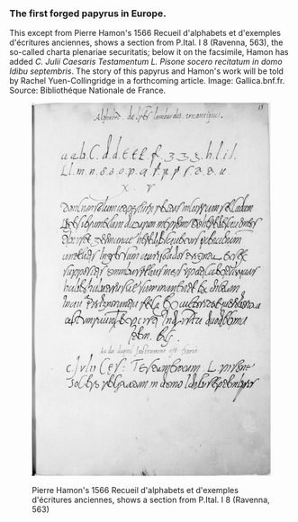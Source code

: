 ### The first forged papyrus in Europe. 


This except from Pierre Hamon's 1566 Recueil d'alphabets et d'exemples d'écritures anciennes,
shows a section from P.Ital. I 8 (Ravenna, 563), the so-called charta plenariae securitatis; 
below it on the facsimile, Hamon has added *C. Julii Caesaris Testamentum L. Pisone socero recitatum in domo Idibu septembris*. 
The story of this papyrus and Hamon's work will be told by Rachel Yuen-Collingridge in a forthcoming article.
Image: Gallica.bnf.fr. Source: Bibliothéque Nationale de France.


<figure>
<p><img src="/images/Hamon_Recueil.jpg"/></p>
<figcaption> Pierre Hamon's 1566 Recueil d'alphabets et d'exemples d'écritures anciennes, shows a section from P.Ital. I 8 (Ravenna, 563) </figcaption>

</figure>
